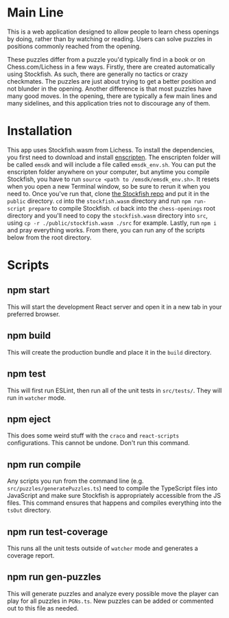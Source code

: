# Main Line

This is a web application designed to allow people to learn chess openings by doing, rather than by watching or reading. Users can solve puzzles in positions commonly reached from the opening. 

These puzzles differ from a puzzle you'd typically find in a book or on Chess.com/Lichess in a few ways. Firstly, there are created automatically using Stockfish. As such, there are generally no tactics or crazy checkmates. The puzzles are just about trying to get a better position and not blunder in the opening. Another difference is that most puzzles have many good moves. In the opening, there are typically a few main lines and many sidelines, and this application tries not to discourage any of them.

# Installation

This app uses Stockfish.wasm from Lichess. To install the dependencies, you first need to download and install [enscripten](https://emscripten.org/docs/getting_started/downloads.html). The enscripten folder will be called `emsdk` and will include a file called `emsdk_env.sh`. You can put the enscripten folder anywhere on your computer, but anytime you compile Stockfish, you have to run `source <path to /emsdk/emsdk_env.sh>`. It resets when you open a new Terminal window, so be sure to rerun it when you need to. Once you've run that, clone [the Stockfish repo](https://github.com/lichess-org/stockfish.wasm) and put it in the `public` directory. `cd` into the `stockfish.wasm` directory and run `npm run-script prepare` to compile Stockfish. `cd` back into the `chess-openings` root directory and you'll need to copy the `stockfish.wasm` directory into `src`, using `cp -r ./public/stockfish.wasm ./src` for example. Lastly, run `npm i` and pray everything works. From there, you can run any of the scripts below from the root directory.

# Scripts

## npm start
This will start the development React server and open it in a new tab in your preferred browser.

## npm build
This will create the production bundle and place it in the `build` directory.

## npm test
This will first run ESLint, then run all of the unit tests in `src/tests/`. They will run in `watcher` mode.

## npm eject
This does some weird stuff with the `craco` and `react-scripts` configurations. This cannot be undone. Don't run this command.

## npm run compile
Any scripts you run from the command line (e.g. `src/puzzles/generatePuzzles.ts`) need to compile the TypeScript files into JavaScript and make sure Stockfish is appropriately accessible from the JS files. This command ensures that happens and compiles everything into the `tsOut` directory.

## npm run test-coverage
This runs all the unit tests outside of `watcher` mode and generates a coverage report.

## npm run gen-puzzles
This will generate puzzles and analyze every possible move the player can play for all puzzles in `PGNs.ts`. New puzzles can be added or commented out to this file as needed.
